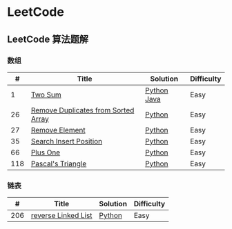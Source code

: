 LeetCode
========

## LeetCode 算法题解

### 数组
| # | Title | Solution | Difficulty |
|---| ----- | -------- | ---------- |
|1  | [Two Sum](https://leetcode.com/problems/two-sum/) | [Python](python/array/twoSumSolution.py) [Java](java/src/array/TwoSumSolution.java) | Easy |
|26 | [Remove Duplicates from Sorted Array](https://leetcode.com/problems/remove-duplicates-from-sorted-array/) | [Python](python/array/RemoveDuplicatesSolution.py) | Easy |
|27 | [Remove Element](https://leetcode.com/problems/remove-element/submissions/) | [Python](python/array/RemoveElementSolution.py) | Easy |
|35 | [Search Insert Position](https://leetcode.com/problems/search-insert-position/) | [Python](python/array/SearchInsertPositionSolution.py) | Easy |
|66 | [Plus One](https://leetcode.com/problems/plus-one/) | [Python](python/array/PlusOneSolution.py) | Easy |
|118 | [Pascal's Triangle](https://leetcode.com/problems/pascals-triangle/) | [Python](python/array/PascalsTriangle.py) | Easy |

### 链表
| # | Title | Solution | Difficulty |
|---| ----- | -------- | ---------- |
|206 | [reverse Linked List](https://leetcode.com/problems/reverse-linked-list/) | [Python](python/linkedList/reverseLinkedList.py) | Easy |